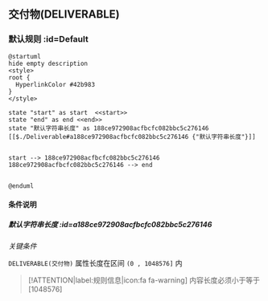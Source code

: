 ## 交付物(DELIVERABLE) <!-- {docsify-ignore-all} -->

   

### 默认规则 :id=Default

```plantuml
@startuml
hide empty description
<style>
root {
  HyperlinkColor #42b983
}
</style>

state "start" as start  <<start>>
state "end" as end <<end>>
state "默认字符串长度" as 188ce972908acfbcfc082bbc5c276146 [[$./Deliverable#a188ce972908acfbcfc082bbc5c276146 {"默认字符串长度"}]]


start --> 188ce972908acfbcfc082bbc5c276146 
188ce972908acfbcfc082bbc5c276146 --> end 


@enduml
```

#### 条件说明

##### 默认字符串长度 :id=a188ce972908acfbcfc082bbc5c276146


*关键条件*


`DELIVERABLE(交付物)` 属性长度在区间 `(0 , 1048576]` 内

> [!ATTENTION|label:规则信息|icon:fa fa-warning]
> 内容长度必须小于等于[1048576]







